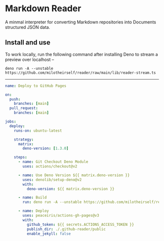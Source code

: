 # Markdown Reader

A minmal interpreter for converting Markdown repositories into Documents structured JSON data.

<!--
## Disclaimer

[...]
-->

## Install and use

To work locally, run the following command after installing Deno to stream a preview over localhost –

```
deno run -A --unstable https://github.com/milotheirself/reader/raw/main/lib/reader-stream.ts
```

[deon-install]: https://deno.land/manual/getting_started/installation

---

```yaml
name: Deploy to GitHub Pages

on:
  push:
    branches: [main]
  pull_request:
    branches: [main]

jobs:
  deploy:
    runs-on: ubuntu-latest

    strategy:
      matrix:
        deno-version: [1.3.0]

    steps:
      - name: Git Checkout Deno Module
        uses: actions/checkout@v2

      - name: Use Deno Version ${{ matrix.deno-version }}
        uses: denolib/setup-deno@v2
        with:
          deno-version: ${{ matrix.deno-version }}

      - name: Build
        run: deno run -A --unstable https://github.com/milotheirself/reader/raw/main/lib/reader-stream.ts

      - name: Deploy
        uses: peaceiris/actions-gh-pages@v3
        with:
          github_token: ${{ secrets.ACTIONS_ACCESS_TOKEN }}
          publish_dir: ./.github-reader/public
          enable_jekyll: false
```
